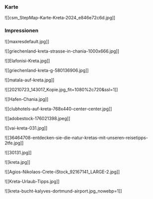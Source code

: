 ### Karte

![[csm_StepMap-Karte-Kreta-2024_e846e72c6d.jpg]]

### Impressionen

![[maxresdefault.jpg]]

![[griechenland-kreta-strasse-in-chania-1000x666.jpg]]

![[Elafonisi-Kreta.jpg]]

![[griechenland-kreta-g-580136906.jpg]]

![[matala-auf-kreta.jpg]]

![[20210723_143017_Kopie.jpg_fit=1080%2c720&ssl=1]]

![[Hafen-Chania.jpg]]

![[clubhotels-auf-kreta-768x440-center-center.jpg]]

![[adobestock-176021398.jpeg]]

![[vai-kreta-031.jpg]]

![[36464708-entdecken-sie-die-natur-kretas-mit-unseren-reisetipps-2tfe.jpg]]

![[30131.jpg]]

![[kreta.jpg]]

![[Agios-Nikolaos-Crete-iStock_92167141_LARGE-2.jpg]]

![[Kreta-Urlaub-Tipps.jpg]]

![[kreta-bucht-kalyves-dortmund-airport.jpg_nowebp=1]]


